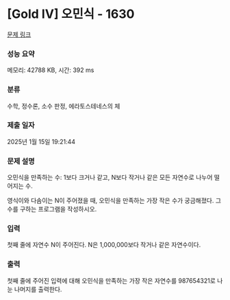 # [Gold IV] 오민식 - 1630 

[문제 링크](https://www.acmicpc.net/problem/1630) 

### 성능 요약

메모리: 42788 KB, 시간: 392 ms

### 분류

수학, 정수론, 소수 판정, 에라토스테네스의 체

### 제출 일자

2025년 1월 15일 19:21:44

### 문제 설명

<p>오민식을 만족하는 수: 1보다 크거나 같고, N보다 작거나 같은 모든 자연수로 나누어 떨어지는 수.</p>

<p>영식이와 다솜이는 N이 주어졌을 때, 오민식을 만족하는 가장 작은 수가 궁금해졌다. 그 수를 구하는 프로그램을 작성하시오.</p>

### 입력 

 <p>첫째 줄에 자연수 N이 주어진다. N은 1,000,000보다 작거나 같은 자연수이다.</p>

### 출력 

 <p>첫째 줄에 주어진 입력에 대해 오민식을 만족하는 가장 작은 자연수를 987654321로 나눈 나머지를 출력한다.</p>

